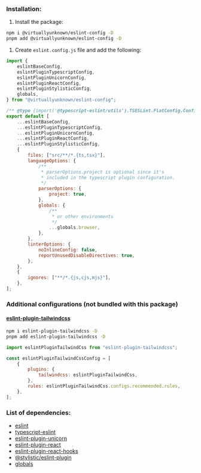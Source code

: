 ### Installation:

1. Install the package:

```zsh
npm i @virtuallyunknown/eslint-config -D
pnpm add @virtuallyunknown/eslint-config -D
```

1. Create `eslint.config.js` file and add the following:

```js
import {
    eslintBaseConfig,
    eslintPluginTypescriptConfig,
    eslintPluginUnicornConfig,
    eslintPluginReactConfig,
    eslintPluginStylisticConfig,
    globals,
} from "@virtuallyunknown/eslint-config";

/** @type {import('@typescript-eslint/utils').TSESLint.FlatConfig.ConfigFile} */
export default [
    ...eslintBaseConfig,
    ...eslintPluginTypescriptConfig,
    ...eslintPluginUnicornConfig,
    ...eslintPluginReactConfig,
    ...eslintPluginStylisticConfig,
    {
        files: ["src/**/*.{ts,tsx}"],
        languageOptions: {
            /**
             * parserOptions.project is optional since it's
             * included in the typescript plugin configuration.
             */
            parserOptions: {
                project: true,
            },
            globals: {
                /**
                 * or other environments
                 */
                ...globals.browser,
            },
        },
        linterOptions: {
            noInlineConfig: false,
            reportUnusedDisableDirectives: true,
        },
    },
    {
        ignores: ["**/*.{js,cjs,mjs}"],
    },
];
```

### Additional configurations (not bundled with this package)

#### [eslint-plugin-tailwindcss](https://github.com/francoismassart/eslint-plugin-tailwindcss)

```zsh
npm i eslint-plugin-tailwindcss -D
pnpm add eslint-plugin-tailwindcss -D
```

```js
import eslintPluginTailwindCss from "eslint-plugin-tailwindcss";

const eslintPluginTailwindCssConfig = [
    {
        plugins: {
            tailwindcss: eslintPluginTailwindCss,
        },
        rules: eslintPluginTailwindCss.configs.recommended.rules,
    },
];
```

### List of dependencies:

-   [eslint](https://eslint.org)
-   [typescript-eslint](https://typescript-eslint.io)
-   [eslint-plugin-unicorn](https://github.com/sindresorhus/eslint-plugin-unicorn)
-   [eslint-plugin-react](https://github.com/jsx-eslint/eslint-plugin-react)
-   [eslint-plugin-react-hooks](https://github.com/facebook/react/tree/main/packages/eslint-plugin-react-hooks)
-   [@stylistic/eslint-plugin](https://eslint.style)
-   [globals](https://github.com/sindresorhus/globals)
